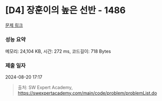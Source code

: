 # [D4] 장훈이의 높은 선반 - 1486 

[문제 링크](https://swexpertacademy.com/main/code/problem/problemDetail.do?contestProbId=AV2b7Yf6ABcBBASw) 

### 성능 요약

메모리: 24,104 KB, 시간: 272 ms, 코드길이: 718 Bytes

### 제출 일자

2024-08-20 17:17



> 출처: SW Expert Academy, https://swexpertacademy.com/main/code/problem/problemList.do